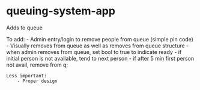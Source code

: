 # queuing-system-app

Adds to queue

To add:
    - Admin entry/login to remove people from queue (simple pin code)
    - Visually removes from queue as well as removes from queue structure
    - when admin removes from queue, set bool to true to indicate ready
    - if initial person is not available, tend to next person
        - if after 5 min first person not avail, remove from q;
        

    Less important:
        - Proper design